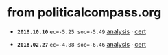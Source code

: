 from politicalcompass.org
=========================

- **`2018.10.10`** `ec=-5.25 soc=-5.49` [analysis](https://www.politicalcompass.org/analysis2?ec=-5.25&soc=-5.49) · 
[cert](https://www.politicalcompass.org/certificate?pname=nafSadh&ec=-5.25&soc=-5.49)

- **`2018.02.27`** `ec=-4.88 soc=-6.46` [analysis](https://www.politicalcompass.org/analysis2?ec=-4.88&soc=-6.46) · 
[cert](https://www.politicalcompass.org/certificate?pname=nafSadh&ec=-4.88&soc=-6.46)
